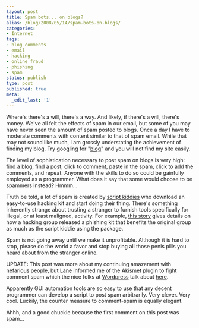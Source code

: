 ```yaml
---
layout: post
title: Spam bots... on blogs?
alias: /blog/2008/05/14/spam-bots-on-blogs/
categories:
- Internet
tags:
- blog comments
- email
- hacking
- online fraud
- phishing
- spam
status: publish
type: post
published: true
meta:
  _edit_last: '1'
---
```

Where's there's a will, there's a way. And likely, if there's a will, there's money. We've all felt the effects of spam in our email, but some of you may have never seen the amount of spam posted to blogs. Once a day I have to moderate comments with content similar to that of spam email. While that may not sound like much, I am grossly understating the achievement of finding my blog. Try googling for "<a title="google for blog" href="https://www.google.com/search?q=blog" target="_blank">blog</a>" and you will not find my site easily.

The level of sophistication necessary to post spam on blogs is very high: <a title="google for seth holloway blog and you still may not find me" href="https://www.google.com/search?q=seth+holloway+blog" target="_blank">find a blog</a>, find a post, click to comment, paste in the spam, click to add the comments, and repeat. Anyone with the skills to do so could be gainfully employed as a programmer. What does it say that some would choose to be spammers instead? Hmmm...

Truth be told, a lot of spam is created by <a title="wikipedia article -- feed your brain" href="https://en.wikipedia.org/wiki/Script_kiddies" target="_blank">script kiddies</a> who download an easy-to-use hacking kit and start doing their thing. There's something inherently strange about trusting a stranger to furnish tools specifically for illegal, or at least maligned, activity. For example, <a title="netcraft article on phishing fraud" href="https://news.netcraft.com/archives/2008/01/22/mrbrain_stealing_phish_from_fraudsters.html" target="_blank">this story</a> gives details on how a hacking group released a phishing kit that benefits the original group as much as the script kiddie using the package.

Spam is not going away until we make it unprofitable. Although it is hard to stop, please do the world a favor and stop buying all those penis pills you heard about from the stranger online.

UPDATE: This post was more about my continuing amazement with nefarious people, but <a href="https://www.laneholloway.com" target="_blank">Lane</a> informed me of the <a href="https://akismet.com/" target="_blank">Akismet</a> plugin to fight comment spam which the nice folks at <a href="https://www.wordpress.org" target="_blank">Wordpress</a> talk about <a href="https://codex.wordpress.org/Combating_Comment_Spam" target="_blank">here</a>.

Apparently GUI automation tools are so easy to use that any decent programmer can develop a script to post spam arbitrarily. Very clever. Very cool. Luckily, the counter measure to comment-spam is equally elegant.

Ahhh, and a good chuckle because the first comment on this post was spam...
